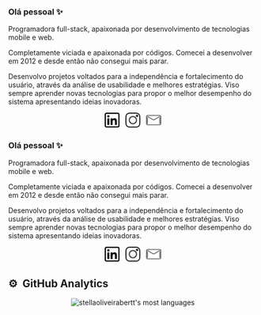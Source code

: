 ### Olá pessoal ✨

Programadora full-stack, apaixonada por desenvolvimento de tecnologias mobile e web.

Completamente viciada e apaixonada por códigos. Comecei a desenvolver em 2012 e desde então não consegui mais parar.

Desenvolvo projetos voltados para a independência e fortalecimento do usuário, através da análise de usabilidade e melhores estratégias. Viso sempre aprender novas tecnologias para propor o melhor desempenho do sistema apresentando ideias inovadoras.

<p align='center'>
<a href="https://www.linkedin.com/in/stellaoliveiram/"><img height="30" src="https://github.com/stellaoliveirabertt/stellaoliveirabertt/blob/master/linkedin.png?raw=true"></a>&nbsp;&nbsp;
<a href="https://www.instagram.com/stellaoliveirabertt/"><img height="30" src="https://github.com/stellaoliveirabertt/stellaoliveirabertt/blob/master/instagram.png?raw=true"></a>&nbsp;&nbsp;
<a href="mailto:stellabertthiolly@live.com"><img height="30" src="https://github.com/stellaoliveirabertt/stellaoliveirabertt/blob/master/mail.png?raw=true"></a>
</p>

### Olá pessoal ✨

Programadora full-stack, apaixonada por desenvolvimento de tecnologias mobile e web.

Completamente viciada e apaixonada por códigos. Comecei a desenvolver em 2012 e desde então não consegui mais parar.

Desenvolvo projetos voltados para a independência e fortalecimento do usuário, através da análise de usabilidade e melhores estratégias. Viso sempre aprender novas tecnologias para propor o melhor desempenho do sistema apresentando ideias inovadoras.

<p align='center'>
<a href="https://www.linkedin.com/in/stellaoliveiram/"><img height="30" src="https://github.com/stellaoliveirabertt/stellaoliveirabertt/blob/master/linkedin.png?raw=true"></a>&nbsp;&nbsp;
<a href="https://www.instagram.com/stellaoliveirabertt/"><img height="30" src="https://github.com/stellaoliveirabertt/stellaoliveirabertt/blob/master/instagram.png?raw=true"></a>&nbsp;&nbsp;
<a href="mailto:stellabertthiolly@live.com"><img height="30" src="https://github.com/stellaoliveirabertt/stellaoliveirabertt/blob/master/mail.png?raw=true"></a>
</p>


## ⚙️ &nbsp;GitHub Analytics

<p align='center'>
<!-- <img width="530em" src="https://github-readme-stats.vercel.app/api?username=stellaoliveirabertt&show_icons=true&theme=vision-friendly-dark" alt="stellaoliveirabertt's stats"/> -->
<img width="530em" src="https://github-readme-stats.vercel.app/api/top-langs/?username=stellaoliveirabertt&layout=compact&theme=vision-friendly-dark" alt="stellaoliveirabertt's most languages"/>
</p>
